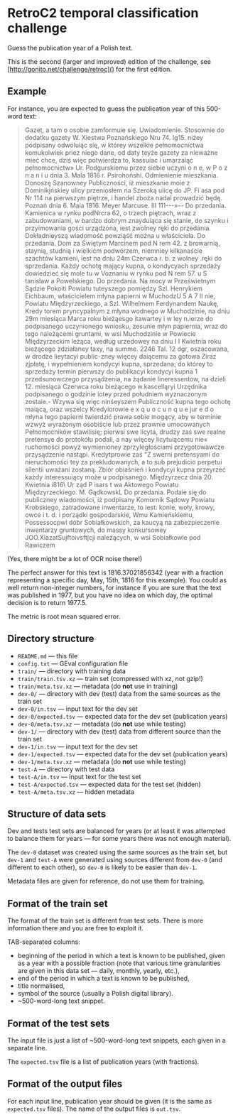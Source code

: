 
RetroC2 temporal classification challenge
=========================================

Guess the publication year of a Polish text.

This is the second (larger and improved) edition of the challenge, see
[http://gonito.net/challenge/retroc]() for the first edition.

Example
-------

For instance, you are expected to guess the publication year of this 500-word
text:

> Gazet, a tam o osobie zamformuie się. Uwiadomienie. Stosownie do
> dodatku gazety W. Xiestwa Poznańskiego Nru 74. Ig15. niźey podpisany
> odwoluiąc się, w którey wszelkie pełnomocnictwa komukolwiek priez
> niego dane, od daty teyźe gazety za nieważne mieć chce, dziś więc
> potwierdza to, kassuiac i umarzaiąc pełnomocnictw» Ur. Podgurskiemu
> przez siebie uczyni o n e, w P o z n a n i u dnia 3. Mala 1816 r.
> Psirohońshi. Odmienienie mieszkania. Donoszę Szanowney Publiczności,
> iż mieszkanie moie z Dominikjńskiey ulicy przeniosłem na Szeroką
> ulicę do JP. Fi asa pod Nr 114 na pierwszym piętrze, i handel zboża
> nadal prowadzić będę. Poznań dnia 6. Maia 1816. Meyer Marcuse. III
> 111---»-- Do przedania. Kamienica w rynku podNrcra 62, o trzech
> piętrach, wraz z zabudowaniami, w bardzo dobrym znayduiąca się
> stanie, do szynku i przyimowania gości urządzona, iest zwolney ręki
> do przedania. Dokładnieyszą wiadomość powziąść można u właściciela.
> Do przedania. Dom za Świętym Marcinem pod N rem 42. z browarnią,
> staynią, studnią i wielkićm podwórzem, niemniey kilkanaście szachtów
> kamieni, iest na dniu 24m Czerwca r. b. z wolney .ręki do
> sprzedania. Każdy ochotę mający kupna, o kondycyach sprzedaży
> dowiedzieć się mole tu w Voznaniu w rynku pod N rem 57. u S tanisław
> a PoweIskiego. Do przedania. Na mocy w Prześwietnym Sądzie Pokoiti
> Powiatu tuteyszego pomiędzy Szl. Henrykiem Eichbaum, właścicielem
> młyna papierni w MuchodzU 5 A 7 II nie, Powiatu Międzyrzeckiego, a
> Szl. Wilhelmem Ferdynandem Naukę, Kredy torem pryncypalnym z młyna
> wodnego w Muchodzinie, na dniu 29m miesiąca Marca roku bieżąesgo
> itawartey i w ley n.ierze do podpisanego uczynionego wniosku,
> zesunie młyn papiernia, wraz do tego należącemi gruntami, w wsi
> Muchodzinie w Powiecie Międzyrzeckim leżąca, według urzedowey na
> dniu I I Kwietnia roku bieżącego zdziałaney taxy, na summe. 2246
> Tal. 12 dgr, oszacowana, w drodze lieytacyi public-zney więcey
> daiącemu za gotowa Ziraz zjpłatę, i wypełnieniem kondycyi kupna,
> sprzedana; do którey to sprzedaży termin pierwszy do publikacyi
> kondycyi kupna 1 przedsunowczego przysądzenia, na żądanie
> Iineressentow, na dzieli 12. miesiąca Czerwca roku bieżącego
> w.kascelląryi Urzędnika podpisanego o godzinie iotey przed południem
> wyznaczonym zostaie.- Wzywa się więc ninśeyszem Publiczność kupna
> tego ochotę maiącą, oraz wszelcy Kredyiorowie e x q u o c u n q u e
> jur e d o młyna tego papierni twierdzić prawa sobie mogący, aby w
> terminie wzwyż wyrażonym osobiście lub przez prawnie umocowanych
> Pełnomocników stawilisię; pierwsi swe licyta, drudzy zaś swe realne
> pretensye do protokółu podali, a nay więcey licytuiącemu nie«
> ruchomości powyż wymienioney zprzyległościami przygotowawcze
> przysądzenie nastąpi. Kredytprowie zaś "Z swerni pretensyami do
> nieruchomości tey za prekludowanych, a to sub prejudicio perpetui
> silentii uważani zostaną. Zbiór obiaśnień i kondycyi kupna przeyrzeć
> każdy interessuiący może u podpisanego. Międzyrzecz dnia 20.
> Kwietnia i816\\ Ur ząd P isars t wa Aktowego Powiatu
> Międzyrzeckiego. M. GądkowskL Do przedania. Podaie się do publiczney
> wiadomości, iż podpisany Komornik Sądowy Powiatu Krobskiego,
> zatradowane inwentarze, to iest: konie, woły, krowy, owce i t. d. i
> porządki gospodarskie, Wmu Kamieńskiemu, Possessocpwi dóbr
> Sobiałkowskich, za kaucyą na zabezpieczenie inwentarzy gruntowych,
> do massy konkursowey JOO.XiazatSujftoivsftjcji należących, w wsi
> Sobiałkowie pod Rawiczem

(Yes, there might be a lot of OCR noise there!)

The perfect answer for this text is 1816.37021856342 (year with a
fraction representing a specific day, May, 15th, 1816 for this
example). You could as well return non-integer numbers, for instance
if you are sure that the text was published in 1977, but you have no
idea on which day, the optimal decision is to return 1977.5.

The metric is root mean squared error.

Directory structure
-------------------

* `README.md` — this file
* `config.txt` — GEval configuration file
* `train/` — directory with training data
* `train/train.tsv.xz` — train set (compressed with xz, not gzip!)
* `train/meta.tsv.xz` — metadata (do **not** use in training)
* `dev-0/` — directory with dev (test) data from the same sources as the train set
* `dev-0/in.tsv` — input text for the dev set
* `dev-0/expected.tsv` — expected data for the dev set (publication years)
* `dev-0/meta.tsv.xz` — metadata (do **not** use while testing)
* `dev-1/` — directory with dev (test) data from different source than the train set
* `dev-1/in.tsv` — input text for the dev set
* `dev-1/expected.tsv` — expected data for the dev set (publication years)
* `dev-1/meta.tsv.xz` — metadata (do **not** use while testing)
* `test-A` — directory with test data
* `test-A/in.tsv` — input text for the test set
* `test-A/expected.tsv` — expected data for the test set (hidden)
* `test-A/meta.tsv.xz` — hidden metadata

Structure of data sets
----------------------

Dev and tests test sets are balanced for years (or at least it was
attempted to balance them for years — for some years there was not enough material).

The `dev-0` dataset was created using the same sources as the train set, but
`dev-1` and `test-A` were generated using sources different from
`dev-0` (and different to each other), so `dev-0` is likely to be
easier than `dev-1`.

Metadata files are given for reference, do not use them for training.

Format of the train set
-----------------------

The format of the train set is different from test sets. There is more
information there and you are free to exploit it.

TAB-separated columns:

* beginning of the period in which a text is known to be published, given as a year
  with a possible fraction (note that various time granularities are given in this
  data set — daily, monthly, yearly, etc.),
* end of the period in which a text is known to be published,
* title normalised,
* symbol of the source (usually a Polish digital library).
* ~500-word-long text snippet.

Format of the test sets
-----------------------

The input file is just a list of ~500-word-long text snippets, each
given in a separate line.

The `expected.tsv` file is a list of publication years (with fractions).

Format of the output files
--------------------------

For each input line, publication year should be given (it is the same
as `expected.tsv` files). The name of the output files is `out.tsv`.
